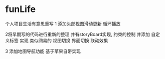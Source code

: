 # funLife
个人项目生活有意思重写
1 添加头部视图滑动更新 循环播放

2将早期写的代码进行重新的整理 并有storyBoard实现, 约束的控制 并添加 自定义标签 实现 类似网易的 视图切换 界面切换
联动效果

3 添加地图导航功能 基于苹果自带实现
